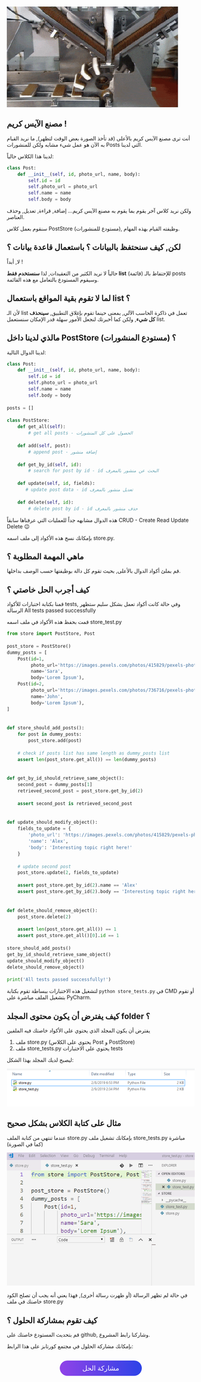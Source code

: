 ![homepage](./assets/factory.gif)

## مصنع الآيس كريم !

أنت ترى مصنع الآيس كريم بالأعلى (قد تأخذ الصورة بعض الوقت لتظهر), ما نريد القيام به الآن هو عمل شيء مشابه ولكن للمنشورات Posts التي لدينا.

لدينا هذا الكلاس حالياً:

```python
class Post:
    def __init__(self, id, photo_url, name, body):
        self.id = id
        self.photo_url = photo_url
        self.name = name
        self.body = body
```

ولكن نريد كلاس آخر يقوم بما يقوم به مصنع الآيس كريم... إضافة, قراءة, تعديل, وحذف العناصر.

سنقوم بعمل كلاس PostStore (مستودع للمنشورات), وظيفته القيام بهذه المهام.

## لكن, كيف سنحتفظ بالبيانات ؟ باستعمال قاعدة بيانات ؟

لا, أبداً !

حالياً لا نريد الكثير من التعقيدات, لذا **سنستخدم فقط list** (قائمة) للإحتفاظ بالـ posts وسيقوم المستودع بالتعامل مع هذه القائمة.

## لما لا تقوم بقية المواقع باستعمال list ؟

لأن الـ list تعمل في ذاكرة الحاسب الآلي, بمعنى حينما تقوم بإغلاق التطبيق, **سينحذف كل شيء**, ولكن كما أخبرتك لنجعل الأمور سهلة قدر الإمكان سنستعمل list.

## مالذي لدينا داخل PostStore (مستودع المنشورات) ؟

لدينا الدوال التالية:

```python
class Post:
    def __init__(self, id, photo_url, name, body):
        self.id = id
        self.photo_url = photo_url
        self.name = name
        self.body = body

posts = []

class PostStore:
    def get_all(self):
        # get all posts - الحصول على كل المنشورات

    def add(self, post):
        # append post - إضافة منشور

    def get_by_id(self, id):
        # search for post by id - id البحث عن منشور بالمعرف

    def update(self, id, fields):
       # update post data - id تعديل منشور بالمعرف

    def delete(self, id):
        # delete post by id - id حذف منشور بالمعرف
```

هذه الدوال مشابهه جداً للعمليات التي عرفناها سابقاً CRUD - Create Read Update Delete :wink: 

بإمكانك نسخ هذه الأكواد إلى ملف اسمه store.py.

## ماهي المهمة المطلوبة ؟

قم بملئ أكواد الدوال بالأعلى, بحيث تقوم كل دالة بوظيفتها حسب الوصف بداخلها.

## كيف أجرب الحل خاصتي ؟

قمنا بكتابة اختبارات للأكواد tests, وفي حالة كانت أكواد تعمل بشكل سليم ستظهر الرسالة All tests passed successfully

قمت بحفظ هذه الأكواد في ملف اسمه store_test.py

```python
from store import PostStore, Post

post_store = PostStore()
dummy_posts = [
    Post(id=1,
         photo_url='https://images.pexels.com/photos/415829/pexels-photo-415829.jpeg?auto=compress&cs=tinysrgb&dpr=2&h=50&w=50', 
         name='Sara', 
         body='Lorem Ipsum'),
    Post(id=2,
         photo_url='https://images.pexels.com/photos/736716/pexels-photo-736716.jpeg?auto=compress&cs=tinysrgb&dpr=1&h=100&w=100', 
         name='John', 
         body='Lorem Ipsum'),
]


def store_should_add_posts():
    for post in dummy_posts:
        post_store.add(post)
    
    # check if posts list has same length as dummy_posts list
    assert len(post_store.get_all()) == len(dummy_posts)


def get_by_id_should_retrieve_same_object():
    second_post = dummy_posts[1]
    retrieved_second_post = post_store.get_by_id(2)

    assert second_post is retrieved_second_post


def update_should_modify_object():
    fields_to_update = {
        'photo_url': 'https://images.pexels.com/photos/415829/pexels-photo-415829.jpeg?auto=compress&cs=tinysrgb&dpr=2&h=750&w=1260',
        'name': 'Alex', 
        'body': 'Interesting topic right here!'
    }

    # update second post
    post_store.update(2, fields_to_update)
    
    assert post_store.get_by_id(2).name == 'Alex'
    assert post_store.get_by_id(2).body == 'Interesting topic right here!'


def delete_should_remove_object():
    post_store.delete(2)

    assert len(post_store.get_all()) == 1
    assert post_store.get_all()[0].id == 1

store_should_add_posts()
get_by_id_should_retrieve_same_object()
update_should_modify_object()
delete_should_remove_object()

print('All tests passed successfully!')
```

لتشغيل هذه الاختبارات ببساطة تقوم بكتابة `python store_tests.py` في CMD أو تقوم بتشغيل الملف مباشرة على PyCharm.

## كيف يفترض أن يكون محتوى المجلد folder ؟

يفترض أن يكون المجلد الذي يحتوي على الأكواد خاصتك فيه الملفين 

1. ملف store.py (يحتوي على الكلاس Post و PostStore) 
2. ملف store_tests.py يحتوي على الاختبارات tests

ليصبح لديك المجلد بهذا الشكل:

![folder-structure](./assets/folder-structure.png)

## مثال على كتابة الكلاس بشكل صحيح

عندما تنتهي من كتابة الملف store.py بإمكانك تشغيل ملف store_tests.py مباشرة (كما في الصورة)

![testing-store](./assets/testing-store.gif)

في حالة لم تظهر الرسالة (أو ظهرت رسالة أخرى), فهذا يعني أنه يجب أن تصلح الكود خاصتك في ملف store.py

## كيف تقوم بمشاركة الحلول ؟

قم بتحديث المستودع خاصتك على github, وشاركنا رابط المشروع.

بإمكانك مشاركة الحلول في مجتمع كورتابز على هذا الرابط:

<a href="https://forums.coretabs.net/t/مشاركة-حلول-تجنب-النسخ-واللصق-باسخدام-الدوال/1159" style="display: block; width: 200px; background-color: #5355e8; background-image:linear-gradient(to left, #2d43e7, #9042e8); color:#fff; padding: 10px; margin: 30px auto; border-radius:100px; text-decoration: none; font-size: 18px; text-align: center;">مشاركة الحل</a>